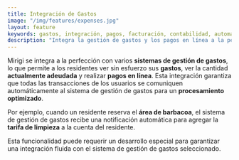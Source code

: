 ```yaml
---
title: Integración de Gastos
image: "/img/features/expenses.jpg"
layout: feature
keywords: gastos, integración, pagos, facturación, contabilidad, automatización
description: "Integra la gestión de gastos y los pagos en línea a la perfección con Mirigi para una facturación y contabilidad optimizadas."
---
```


Mirigi se integra a la perfección con varios **sistemas de gestión de gastos**, lo que permite a los residentes ver sin esfuerzo sus **gastos**, ver la cantidad **actualmente adeudada** y realizar **pagos en línea**. Esta integración garantiza que todas las transacciones de los usuarios se comuniquen automáticamente al sistema de gestión de gastos para un **procesamiento optimizado**.

Por ejemplo, cuando un residente reserva el **área de barbacoa**, el sistema de gestión de gastos recibe una notificación automática para agregar la **tarifa de limpieza** a la cuenta del residente. 

Esta funcionalidad puede requerir un desarrollo especial para garantizar una integración fluida con el sistema de gestión de gastos seleccionado.




